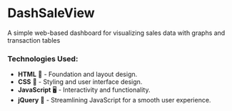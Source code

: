 # DashSaleView
A simple web-based dashboard for visualizing sales data with graphs and transaction tables

### Technologies Used:
- **HTML** 📄 - Foundation and layout design.
- **CSS** 🎨 - Styling and user interface design.
- **JavaScript** 🖥️ - Interactivity and functionality.
- **jQuery** 🔗 - Streamlining JavaScript for a smooth user experience.


